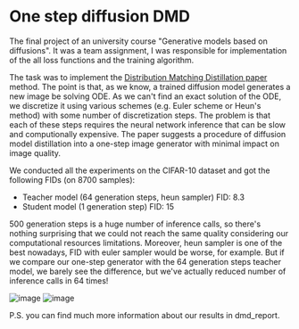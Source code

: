 # One step diffusion DMD
The final project of an university course "Generative models based on diffusions". It was a team assignment, I was responsible for implementation of the all loss functions and the training algorithm.

The task was to implement the [Distribution Matching Distillation paper](https://arxiv.org/abs/2311.18828) method. The point is that, as we know, a trained diffusion model generates a new image be solving ODE. As we can't find an exact solution of the ODE, we discretize it using various schemes (e.g. Euler scheme or Heun's method) with some number of discretization steps. The problem is that each of these steps requires the neural network inference that can be slow and computionally expensive. The paper suggests a procedure of diffusion model distillation into a one-step image generator with minimal impact on image quality.

We conducted all the experiments on the CIFAR-10 dataset and got the following FIDs (on 8700 samples):
* Teacher model (64 generation steps, heun sampler) FID: 8.3
* Student model (1 generation step) FID: 15

500 generation steps is a huge number of inference calls, so there's nothing surprising that we could not reach the same quality considering our computational resources limitations. Moreover, heun sampler is one of the best nowadays, FID with euler sampler would be worse, for example. But if we compare our one-step generator with the 64 generation steps teacher model, we barely see the difference, but we've actually reduced number of inference calls in 64 times!

![image](https://github.com/user-attachments/assets/7cb7cebc-199d-4cb3-9a35-039bd3da6d49)
![image](https://github.com/user-attachments/assets/c043b71b-c6ae-424e-89b9-e730e7a687bb)

P.S. you can find much more information about our results in dmd_report.
